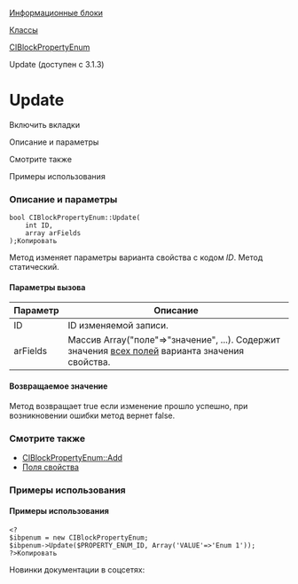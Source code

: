 [Информационные блоки](/api_help/iblock/index.php)

[Классы](/api_help/iblock/classes/index.php)

[CIBlockPropertyEnum](/api_help/iblock/classes/ciblockpropertyenum/index.php)

Update (доступен с 3.1.3)

Update
======

Включить вкладки

Описание и параметры

Смотрите также

Примеры использования

### Описание и параметры

```
bool CIBlockPropertyEnum::Update(
	int ID,
	array arFields
);Копировать
```

Метод изменяет параметры варианта свойства с кодом *ID*. Метод статический.

#### Параметры вызова

| Параметр | Описание |
| --- | --- |
| ID | ID изменяемой записи. |
| arFields | Массив Array("поле"=>"значение", ...). Содержит значения [всех полей](/api_help/iblock/fields.php#fpropertyenum) варианта значения свойства. |

#### Возвращаемое значение

Метод возвращает true если изменение прошло успешно, при возникновении ошибки метод вернет false.

### Смотрите также

* [CIBlockPropertyEnum::Add](/api_help/iblock/classes/ciblockpropertyenum/add.php)
* [Поля свойства](/api_help/iblock/fields.php#fpropertyenum)

### Примеры использования

#### Примеры использования

```
<?
$ibpenum = new CIBlockPropertyEnum;
$ibpenum->Update($PROPERTY_ENUM_ID, Array('VALUE'=>'Enum 1'));
?>Копировать
```

Новинки документации в соцсетях: